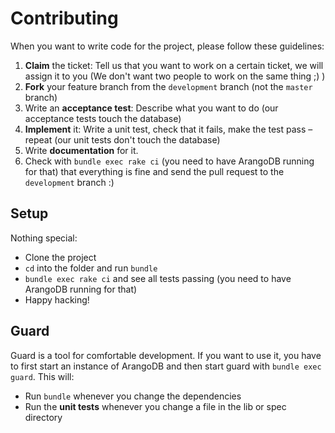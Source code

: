 # Contributing

When you want to write code for the project, please follow these guidelines:

1. **Claim** the ticket: Tell us that you want to work on a certain ticket, we will assign it to you (We don't want two people to work on the same thing ;) )
2. **Fork** your feature branch from the `development` branch (not the `master` branch)
3. Write an **acceptance test**: Describe what you want to do (our acceptance tests touch the database)
4. **Implement** it: Write a unit test, check that it fails, make the test pass – repeat (our unit tests don't touch the database)
5. Write **documentation** for it.
6. Check with `bundle exec rake ci` (you need to have ArangoDB running for that) that everything is fine and send the pull request to the `development` branch :)

## Setup

Nothing special:

* Clone the project
* `cd` into the folder and run `bundle` 
* `bundle exec rake ci` and see all tests passing (you need to have ArangoDB running for that)
* Happy hacking!

## Guard

Guard is a tool for comfortable development. If you want to use it, you have to first start an instance of ArangoDB and then start guard with `bundle exec guard`. This will:

* Run `bundle` whenever you change the dependencies
* Run the **unit tests** whenever you change a file in the lib or spec directory
